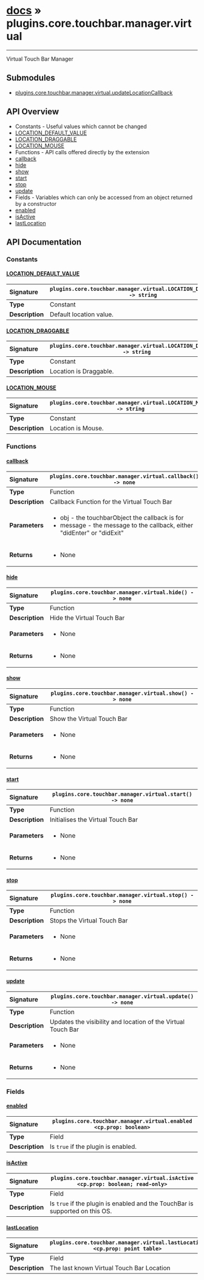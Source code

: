 # [docs](index.md) » plugins.core.touchbar.manager.virtual
---

Virtual Touch Bar Manager

## Submodules
 * [plugins.core.touchbar.manager.virtual.updateLocationCallback](plugins.core.touchbar.manager.virtual.updateLocationCallback.md)

## API Overview
* Constants - Useful values which cannot be changed
 * [LOCATION_DEFAULT_VALUE](#location_default_value)
 * [LOCATION_DRAGGABLE](#location_draggable)
 * [LOCATION_MOUSE](#location_mouse)
* Functions - API calls offered directly by the extension
 * [callback](#callback)
 * [hide](#hide)
 * [show](#show)
 * [start](#start)
 * [stop](#stop)
 * [update](#update)
* Fields - Variables which can only be accessed from an object returned by a constructor
 * [enabled](#enabled)
 * [isActive](#isactive)
 * [lastLocation](#lastlocation)

## API Documentation

### Constants

#### [LOCATION_DEFAULT_VALUE](#location_default_value)
| <span style="float: left;">**Signature**</span> | <span style="float: left;">`plugins.core.touchbar.manager.virtual.LOCATION_DEFAULT_VALUE -> string` </span>                                                          |
| -----------------------------------------------------|---------------------------------------------------------------------------------------------------------|
| **Type**                                             | Constant                                                                                         |
| **Description**                                      | Default location value.                                                                                         |

#### [LOCATION_DRAGGABLE](#location_draggable)
| <span style="float: left;">**Signature**</span> | <span style="float: left;">`plugins.core.touchbar.manager.virtual.LOCATION_DRAGGABLE -> string` </span>                                                          |
| -----------------------------------------------------|---------------------------------------------------------------------------------------------------------|
| **Type**                                             | Constant                                                                                         |
| **Description**                                      | Location is Draggable.                                                                                         |

#### [LOCATION_MOUSE](#location_mouse)
| <span style="float: left;">**Signature**</span> | <span style="float: left;">`plugins.core.touchbar.manager.virtual.LOCATION_MOUSE -> string` </span>                                                          |
| -----------------------------------------------------|---------------------------------------------------------------------------------------------------------|
| **Type**                                             | Constant                                                                                         |
| **Description**                                      | Location is Mouse.                                                                                         |

### Functions

#### [callback](#callback)
| <span style="float: left;">**Signature**</span> | <span style="float: left;">`plugins.core.touchbar.manager.virtual.callback() -> none` </span>                                                          |
| -----------------------------------------------------|---------------------------------------------------------------------------------------------------------|
| **Type**                                             | Function                                                                                         |
| **Description**                                      | Callback Function for the Virtual Touch Bar                                                                                         |
| **Parameters**                                       | <ul><li>obj - the touchbarObject the callback is for</li><li>message - the message to the callback, either "didEnter" or "didExit"</li></ul> |
| **Returns**                                          | <ul><li>None</li></ul>          |

#### [hide](#hide)
| <span style="float: left;">**Signature**</span> | <span style="float: left;">`plugins.core.touchbar.manager.virtual.hide() -> none` </span>                                                          |
| -----------------------------------------------------|---------------------------------------------------------------------------------------------------------|
| **Type**                                             | Function                                                                                         |
| **Description**                                      | Hide the Virtual Touch Bar                                                                                         |
| **Parameters**                                       | <ul><li>None</li></ul> |
| **Returns**                                          | <ul><li>None</li></ul>          |

#### [show](#show)
| <span style="float: left;">**Signature**</span> | <span style="float: left;">`plugins.core.touchbar.manager.virtual.show() -> none` </span>                                                          |
| -----------------------------------------------------|---------------------------------------------------------------------------------------------------------|
| **Type**                                             | Function                                                                                         |
| **Description**                                      | Show the Virtual Touch Bar                                                                                         |
| **Parameters**                                       | <ul><li>None</li></ul> |
| **Returns**                                          | <ul><li>None</li></ul>          |

#### [start](#start)
| <span style="float: left;">**Signature**</span> | <span style="float: left;">`plugins.core.touchbar.manager.virtual.start() -> none` </span>                                                          |
| -----------------------------------------------------|---------------------------------------------------------------------------------------------------------|
| **Type**                                             | Function                                                                                         |
| **Description**                                      | Initialises the Virtual Touch Bar                                                                                         |
| **Parameters**                                       | <ul><li>None</li></ul> |
| **Returns**                                          | <ul><li>None</li></ul>          |

#### [stop](#stop)
| <span style="float: left;">**Signature**</span> | <span style="float: left;">`plugins.core.touchbar.manager.virtual.stop() -> none` </span>                                                          |
| -----------------------------------------------------|---------------------------------------------------------------------------------------------------------|
| **Type**                                             | Function                                                                                         |
| **Description**                                      | Stops the Virtual Touch Bar                                                                                         |
| **Parameters**                                       | <ul><li>None</li></ul> |
| **Returns**                                          | <ul><li>None</li></ul>          |

#### [update](#update)
| <span style="float: left;">**Signature**</span> | <span style="float: left;">`plugins.core.touchbar.manager.virtual.update() -> none` </span>                                                          |
| -----------------------------------------------------|---------------------------------------------------------------------------------------------------------|
| **Type**                                             | Function                                                                                         |
| **Description**                                      | Updates the visibility and location of the Virtual Touch Bar                                                                                         |
| **Parameters**                                       | <ul><li>None</li></ul> |
| **Returns**                                          | <ul><li>None</li></ul>          |

### Fields

#### [enabled](#enabled)
| <span style="float: left;">**Signature**</span> | <span style="float: left;">`plugins.core.touchbar.manager.virtual.enabled <cp.prop: boolean>` </span>                                                          |
| -----------------------------------------------------|---------------------------------------------------------------------------------------------------------|
| **Type**                                             | Field                                                                                         |
| **Description**                                      | Is `true` if the plugin is enabled.                                                                                         |

#### [isActive](#isactive)
| <span style="float: left;">**Signature**</span> | <span style="float: left;">`plugins.core.touchbar.manager.virtual.isActive <cp.prop: boolean; read-only>` </span>                                                          |
| -----------------------------------------------------|---------------------------------------------------------------------------------------------------------|
| **Type**                                             | Field                                                                                         |
| **Description**                                      | Is `true` if the plugin is enabled and the TouchBar is supported on this OS.                                                                                         |

#### [lastLocation](#lastlocation)
| <span style="float: left;">**Signature**</span> | <span style="float: left;">`plugins.core.touchbar.manager.virtual.lastLocation <cp.prop: point table>` </span>                                                          |
| -----------------------------------------------------|---------------------------------------------------------------------------------------------------------|
| **Type**                                             | Field                                                                                         |
| **Description**                                      | The last known Virtual Touch Bar Location                                                                                         |

